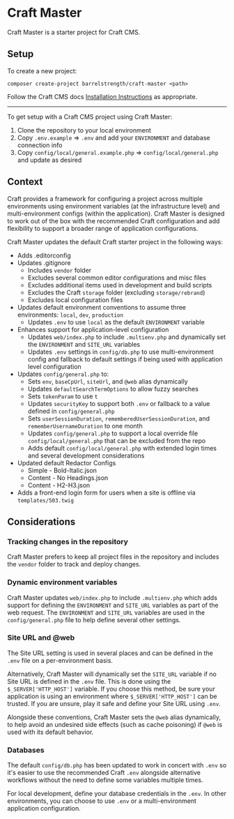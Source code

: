 # Craft Master

Craft Master is a starter project for Craft CMS.

## Setup

To create a new project:

```
composer create-project barrelstrength/craft-master <path>
```

Follow the Craft CMS docs [Installation Instructions](https://docs.craftcms.com/v3/installation.html) as appropriate.

----

To get setup with a Craft CMS project using Craft Master:

1. Clone the repository to your local environment
2. Copy `.env.example` => `.env` and add your `ENVIRONMENT` and database connection info
3. Copy `config/local/general.example.php` => `config/local/general.php` and update as desired

## Context

Craft provides a framework for configuring a project across multiple environments using environment variables (at the infrastructure level) and multi-environment configs (within the application). Craft Master is designed to work out of the box with the recommended Craft configuration and add flexibility to support a broader range of application configurations.

Craft Master updates the default Craft starter project in the following ways:

- Adds .editorconfig
- Updates .gitignore
    - Includes `vendor` folder
    - Excludes several common editor configurations and misc files
    - Excludes additional items used in development and build scripts
    - Excludes the Craft `storage` folder (excluding `storage/rebrand`)
    - Excludes local configuration files
- Updates default environment conventions to assume three environments: `local`, `dev`, `production`    
    - Updates `.env` to use `local` as the default `ENVIRONMENT` variable
- Enhances support for application-level configuration
    - Updates `web/index.php` to include `.multienv.php` and dynamically set the `ENVIRONMENT` and `SITE_URL` variables
    - Updates `.env` settings  in `config/db.php` to use multi-environment config and fallback to default settings if being used with application level configuration
- Updates `config/general.php` to:
    - Sets `env`, `baseCpUrl`, `siteUrl`, and `@web` alias dynamically
    - Updates `defaultSearchTermOptions` to allow fuzzy searches
    - Sets `tokenParam` to use `t`
    - Updates `securityKey` to support both `.env` or fallback to a value defined in `config/general.php`
    - Sets `userSessionDuration`, `rememberedUserSessionDuration`, and `rememberUsernameDuration` to one month 
    - Updates `config/general.php` to support a local override file `config/local/general.php` that can be excluded from the repo
    - Adds default `config/local/general.php` with extended login times and several development considerations
- Updated default Redactor Configs 
    - Simple - Bold-Italic.json
    - Content - No Headings.json
    - Content - H2-H3.json   
- Adds a front-end login form for users when a site is offline via `templates/503.twig`

## Considerations

### Tracking changes in the repository

Craft Master prefers to keep all project files in the repository and includes the `vendor` folder to track and deploy changes.

### Dynamic environment variables

Craft Master updates `web/index.php` to include `.multienv.php` which adds support for defining the `ENVIRONMENT` and `SITE_URL` variables as part of the web request. The `ENVIRONMENT` and `SITE_URL` variables are used in the `config/general.php` file to help define several other settings.

### Site URL and @web

The Site URL setting is used in several places and can be defined in the `.env` file on a per-environment basis.  

Alternatively, Craft Master will dynamically set the `SITE_URL` variable if no Site URL is defined in the `.env` file. This is done using the `$_SERVER['HTTP_HOST']` variable. If you choose this method, be sure your application is using an environment where `$_SERVER['HTTP_HOST']` can be trusted. If you are unsure, play it safe and define your Site URL using `.env`.

Alongside these conventions, Craft Master sets the `@web` alias dynamically, to help avoid an undesired side effects (such as cache poisoning) if `@web` is used with its default behavior. 

### Databases

The default `config/db.php` has been updated to work in concert with `.env` so it's easier to use the recommended Craft `.env` alongside alternative workflows without the need to define some variables multiple times. 

For local development, define your database credentials in the `.env`. In other environments, you can choose to use `.env` or a multi-environment application configuration.